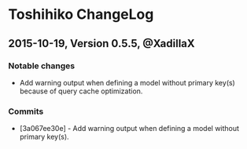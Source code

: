 # Toshihiko ChangeLog

## 2015-10-19, Version 0.5.5, @XadillaX

### Notable changes

+ Add warning output when defining a model without primary key(s) because of query cache optimization.

### Commits

+ [3a067ee30e] - Add warning output when defining a model without primary key(s).

